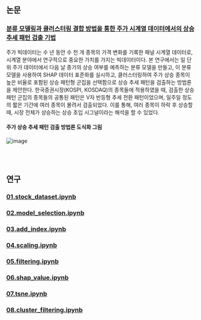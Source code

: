 ## 논문
### [분류 모델링과 클러스터링 결합 방법을 통한 주가 시계열 데이터에서의 상승 추세 패턴 검출 기법](https://www.dbpia.co.kr/journal/articleDetail?nodeId=NODE11224523) 
주가 빅데이터는 수 년 동안 수 천 개 종목의 가격 변화를 기록한 패널 시계열 데이터로, 시계열 분야에서  연구적으로  중요한  가치를  가지는  빅데이터이다.  본  연구에서는  일  단위  주가  데이터에서  다음  날 종가의 상승 여부를 예측하는 분류 모델을 만들고, 이 분류 모델을 사용하여 SHAP 데이터 표준화를 실시하고,  클러스터링하여  주가  상승  종목이  높은  비율로  포함된  상승  패턴형  군집을  선택함으로  상승  추세 패턴을  검출하는  방법론을  제안한다.  한국증권시장(KOSPI,  KOSDAQ)의  종목들에  적용하였을  때,  검출한 상승  패턴  군집의  종목들의  공통된  패턴은  V자  반등형  추세  전환  패턴이었으며,  일주일  정도의  짧은  기간에 여러  종목이  몰려서  검출되었다.  이를  통해,  여러  종목이  하락  후  상승할  때,  시장  전체가  상승하는  상승 초입  시그널이라는  해석을  할  수  있었다.   

#### **주가 상승 추세 패턴 검출 방법론 도식화 그림** 
![image](https://github.com/ag-su/stock_prediction_research/assets/72302404/77b80b45-b0ac-4af3-8586-8eaf25759f0b)


<br>
<br>

## 연구
### [01.stock_dataset.ipynb](https://github.com/ag-su/stock_prediction_research/blob/main/01.stock_dataset.ipynb)


### [02.model_selection.ipynb](https://github.com/ag-su/stock_prediction_research/blob/main/02.model_selection.ipynb)


### [03.add_index.ipynb](https://github.com/ag-su/stock_prediction_research/blob/main/03.add_index.ipynb)


### [04.scaling.ipynb](https://github.com/ag-su/stock_prediction_research/blob/main/04.scaling.ipynb)


### [05.filtering.ipynb](https://github.com/ag-su/stock_prediction_research/blob/main/05.filtering.ipynb)


### [06.shap_value.ipynb](https://github.com/ag-su/stock_prediction_research/blob/main/06.shap_value.ipynb)


### [07.tsne.ipynb](https://github.com/ag-su/stock_prediction_research/blob/main/07.tsne.ipynb)


### [08.cluster_filtering.ipynb](https://github.com/ag-su/stock_prediction_research/blob/main/08.cluster_filtering.ipynb)

